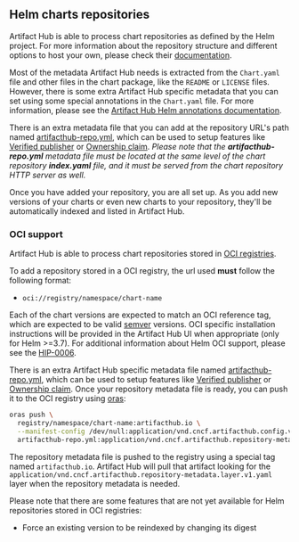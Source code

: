 ## Helm charts repositories

Artifact Hub is able to process chart repositories as defined by the Helm project. For more information about the repository structure and different options to host your own, please check their [documentation](https://helm.sh/docs/topics/chart_repository/).

Most of the metadata Artifact Hub needs is extracted from the `Chart.yaml` file and other files in the chart package, like the `README` or `LICENSE` files. However, there is some extra Artifact Hub specific metadata that you can set using some special annotations in the `Chart.yaml` file. For more information, please see the [Artifact Hub Helm annotations documentation](https://github.com/artifacthub/hub/blob/master/docs/helm_annotations.md).

There is an extra metadata file that you can add at the repository URL's path named [artifacthub-repo.yml](https://github.com/artifacthub/hub/blob/master/docs/metadata/artifacthub-repo.yml), which can be used to setup features like [Verified publisher](https://github.com/artifacthub/hub/blob/master/docs/repositories.md#verified-publisher) or [Ownership claim](https://github.com/artifacthub/hub/blob/master/docs/repositories.md#ownership-claim). *Please note that the **artifacthub-repo.yml** metadata file must be located at the same level of the chart repository **index.yaml** file, and it must be served from the chart repository HTTP server as well.*

Once you have added your repository, you are all set up. As you add new versions of your charts or even new charts to your repository, they'll be automatically indexed and listed in Artifact Hub.

### OCI support

Artifact Hub is able to process chart repositories stored in [OCI registries](https://github.com/opencontainers/distribution-spec/blob/master/spec.md).

To add a repository stored in a OCI registry, the url used **must** follow the following format:

- `oci://registry/namespace/chart-name`

Each of the chart versions are expected to match an OCI reference tag, which are expected to be valid [semver](https://semver.org) versions. OCI specific installation instructions will be provided in the Artifact Hub UI when appropriate (only for Helm >=3.7). For additional information about Helm OCI support, please see the [HIP-0006](https://github.com/helm/community/blob/master/hips/hip-0006.md).

There is an extra Artifact Hub specific metadata file named [artifacthub-repo.yml](https://github.com/artifacthub/hub/blob/master/docs/metadata/artifacthub-repo.yml), which can be used to setup features like [Verified publisher](https://github.com/artifacthub/hub/blob/master/docs/repositories.md#verified-publisher) or [Ownership claim](https://github.com/artifacthub/hub/blob/master/docs/repositories.md#ownership-claim). Once your repository metadata file is ready, you can push it to the OCI registry using [oras](https://oras.land/cli/):

```bash
oras push \
  registry/namespace/chart-name:artifacthub.io \
  --manifest-config /dev/null:application/vnd.cncf.artifacthub.config.v1+yaml \
  artifacthub-repo.yml:application/vnd.cncf.artifacthub.repository-metadata.layer.v1.yaml
```

The repository metadata file is pushed to the registry using a special tag named `artifacthub.io`. Artifact Hub will pull that artifact looking for the `application/vnd.cncf.artifacthub.repository-metadata.layer.v1.yaml` layer when the repository metadata is needed.

Please note that there are some features that are not yet available for Helm repositories stored in OCI registries:

- Force an existing version to be reindexed by changing its digest
